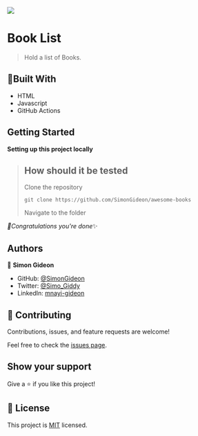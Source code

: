 ![](https://img.shields.io/badge/Microverse-blueviolet)

# Book List

> Hold a list of Books.

## 🗼Built With

- HTML
- Javascript
- GitHub Actions

## Getting Started

**Setting up this project locally**
> ## How should it be tested
> Clone the repository
> 
> ```
> git clone https://github.com/SimonGideon/awesome-books
> ```
> 
> Navigate to the folder

*🎉Congratulations you're done*✨

## Authors

👤 **Simon Gideon**

- GitHub: [@SimonGideon](https://github.com/SimonGideon)
- Twitter: [@Simo_Giddy](https://twitter.com/Simo_Giddy)
- LinkedIn: [mnayi-gideon](https://linkedin.com/in/mnayi-gideon)


## 🤝 Contributing

Contributions, issues, and feature requests are welcome!

Feel free to check the [issues page](../../issues/).

## Show your support

Give a ⭐️ if you like this project!


## 📝 License

This project is [MIT](./MIT.md) licensed.
